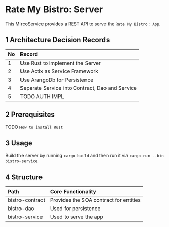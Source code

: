 # Rate My Bistro: Server

This MircoService provides a REST API to serve the `Rate My Bistro: App`.

## 1 Architecture Decision Records

| No | Record                                          |
| -- | :---------------------------------------------- |
| 1  | Use Rust to implement the Server                |
| 2  | Use Actix as Service Framework                  |
| 3  | Use ArangoDb for Persistence                    |
| 4  | Separate Service into Contract, Dao and Service |
| 5  | TODO AUTH IMPL                                  |

## 2 Prerequisites

TODO ``How to install Rust``

## 3 Usage

Build the server by running `cargo build` and then run it via `cargo run --bin bistro-service`.

## 4 Structure

| Path             | Core Functionality                     |
| :--------------- | :------------------------------------- |
| bistro-contract  | Provides the SOA contract for entities |
| bistro-dao       | Used for persistence                   |
| bistro-service   | Used to serve the app                  |

